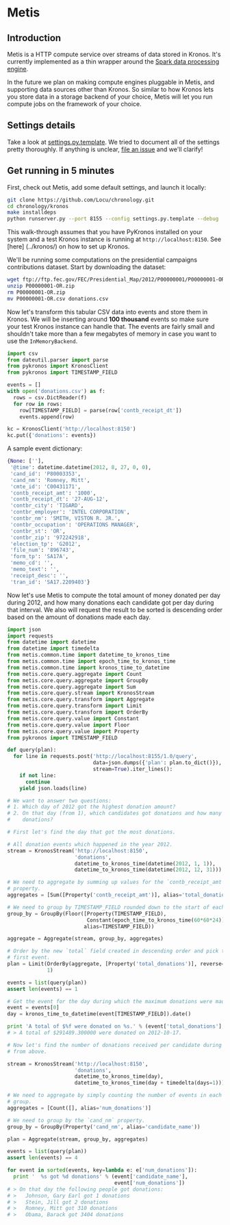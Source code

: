 # Metis

## Introduction

Metis is a HTTP compute service over streams of data stored in Kronos. It's
currently implemented as a thin wrapper around the
[Spark data processing engine](http://spark.apache.org/).

In the future we plan on making compute engines pluggable in Metis, and
supporting data sources other than Kronos. So similar to how Kronos lets you
store data in a storage backend of your choice, Metis will let you run compute
jobs on the framework of your choice.

## Settings details

Take a look at [settings.py.template](settings.py.template).  We tried
to document all of the settings pretty thoroughly.  If anything is
unclear, [file an issue](../../../issues?state=open) and we'll clarify!

## Get running in 5 minutes

First, check out Metis, add some default settings, and launch it
locally:

```bash
git clone https://github.com/Locu/chronology.git
cd chronology/kronos
make installdeps
python runserver.py --port 8155 --config settings.py.template --debug
```

This walk-through assumes that you have PyKronos installed on your system and
a test Kronos instance is running at `http://localhost:8150`. See [here]
(../kronos/) on how to set up Kronos.

We'll be running some computations on the presidential campaigns contributions
dataset. Start by downloading the dataset:

```bash
wget ftp://ftp.fec.gov/FEC/Presidential_Map/2012/P00000001/P00000001-OR.zip
unzip P00000001-OR.zip
rm P00000001-OR.zip
mv P00000001-OR.csv donations.csv
```

Now let's transform this tabular CSV data into events and store them in Kronos.
We will be inserting around **100 thousand** events so make sure your test 
Kronos instance can handle that. The events are fairly small and shouldn't take more than a few megabytes of memory in case you want to use the 
`InMemoryBackend`.

```python
import csv
from dateutil.parser import parse
from pykronos import KronosClient
from pykronos import TIMESTAMP_FIELD

events = []
with open('donations.csv') as f:
  rows = csv.DictReader(f)
  for row in rows:
    row[TIMESTAMP_FIELD] = parse(row['contb_receipt_dt'])
    events.append(row)

kc = KronosClient('http://localhost:8150')
kc.put({'donations': events})
```

A sample event dictionary:

```python
{None: [''],
 '@time': datetime.datetime(2012, 8, 27, 0, 0),
 'cand_id': 'P80003353',
 'cand_nm': 'Romney, Mitt',
 'cmte_id': 'C00431171',
 'contb_receipt_amt': '1000',
 'contb_receipt_dt': '27-AUG-12',
 'contbr_city': 'TIGARD',
 'contbr_employer': 'INTEL CORPORATION',
 'contbr_nm': 'SMITH, VISTON R. JR.',
 'contbr_occupation': 'OPERATIONS MANAGER',
 'contbr_st': 'OR',
 'contbr_zip': '972242918',
 'election_tp': 'G2012',
 'file_num': '896743',
 'form_tp': 'SA17A',
 'memo_cd': '',
 'memo_text': '',
 'receipt_desc': '',
 'tran_id': 'SA17.2209403'}
```

Now let's use Metis to compute the total amount of money donated per day
during 2012, and how many donations each candidate got per day during that
interval. We also will request the result to be sorted is descending order
based on the amount of donations made each day.

```python
import json
import requests
from datetime import datetime
from datetime import timedelta
from metis.common.time import datetime_to_kronos_time
from metis.common.time import epoch_time_to_kronos_time
from metis.common.time import kronos_time_to_datetime
from metis.core.query.aggregate import Count
from metis.core.query.aggregate import GroupBy
from metis.core.query.aggregate import Sum
from metis.core.query.stream import KronosStream
from metis.core.query.transform import Aggregate
from metis.core.query.transform import Limit
from metis.core.query.transform import OrderBy
from metis.core.query.value import Constant
from metis.core.query.value import Floor
from metis.core.query.value import Property
from pykronos import TIMESTAMP_FIELD

def query(plan):
  for line in requests.post('http://localhost:8155/1.0/query',
                            data=json.dumps({'plan': plan.to_dict()}),
                            stream=True).iter_lines():
    if not line:
      continue
    yield json.loads(line)

# We want to answer two questions:
# 1. Which day of 2012 got the highest donation amount?
# 2. On that day (from 1), which candidates got donations and how many
#    donations?

# First let's find the day that got the most donations.

# All donation events which happened in the year 2012.
stream = KronosStream('http://localhost:8150',
                      'donations',
                      datetime_to_kronos_time(datetime(2012, 1, 1)),
                      datetime_to_kronos_time(datetime(2012, 12, 31)))

# We need to aggregate by summing up values for the `contb_receipt_amt`
# property.
aggregates = [Sum([Property('contb_receipt_amt')], alias='total_donations')]

# We need to group by TIMESTAMP_FIELD rounded down to the start of each day.
group_by = GroupBy(Floor([Property(TIMESTAMP_FIELD),
                          Constant(epoch_time_to_kronos_time(60*60*24))],
                         alias=TIMESTAMP_FIELD))

aggregate = Aggregate(stream, group_by, aggregates)

# Order by the new `total` field created in descending order and pick the
# first event.
plan = Limit(OrderBy(aggregate, [Property('total_donations')], reverse=True),
             1)

events = list(query(plan))
assert len(events) == 1

# Get the event for the day during which the maximum donations were made.
event = events[0]
day = kronos_time_to_datetime(event[TIMESTAMP_FIELD]).date()

print 'A total of $%f were donated on %s.' % (event['total_donations'], day)
# > A total of $291489.300000 were donated on 2012-10-17.

# Now let's find the number of donations received per candidate during the day
# from above.

stream = KronosStream('http://localhost:8150',
                      'donations',
                      datetime_to_kronos_time(day),
                      datetime_to_kronos_time(day + timedelta(days=1)))

# We need to aggregate by simply counting the number of events in each
# group.
aggregates = [Count([], alias='num_donations')]

# We need to group by the `cand_nm` property.
group_by = GroupBy(Property('cand_nm', alias='candidate_name'))

plan = Aggregate(stream, group_by, aggregates)

events = list(query(plan))
assert len(events) == 4

for event in sorted(events, key=lambda e: e['num_donations']):
  print '  %s got %d donations' % (event['candidate_name'],
                                   event['num_donations'])
# > On that day the following people got donations:
# >   Johnson, Gary Earl got 1 donations
# >   Stein, Jill got 2 donations
# >   Romney, Mitt got 310 donations
# >   Obama, Barack got 3404 donations
```
